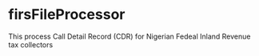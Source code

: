 # firsFileProcessor
This process Call Detail Record (CDR) for Nigerian Fedeal Inland Revenue tax collectors 
